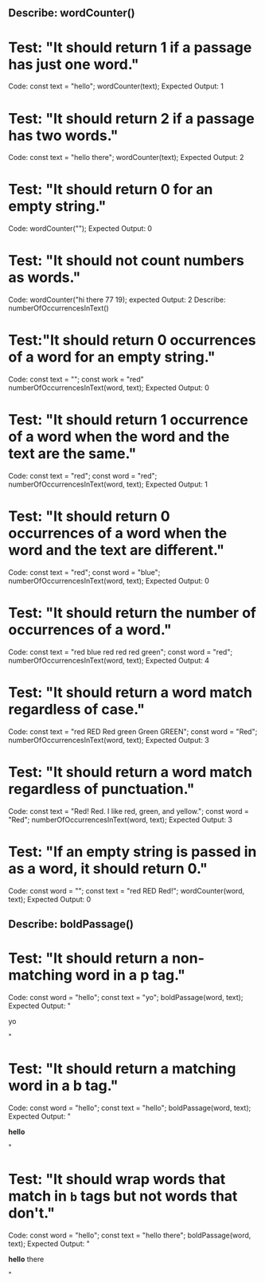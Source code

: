 ## Describe: wordCounter()

# Test: "It should return 1 if a passage has just one word."
Code:
const text = "hello";
wordCounter(text);
Expected Output: 1

# Test: "It should return 2 if a passage has two words."
Code:
const text = "hello there";
wordCounter(text);
Expected Output: 2

# Test: "It should return 0 for an empty string."
Code: wordCounter("");
Expected Output: 0

# Test: "It should not count numbers as words."
Code: wordCounter("hi there 77 19);
expected Output: 2
Describe: numberOfOccurrencesInText()

# Test:"It should return 0 occurrences of a word for an empty string."
Code: 
const text = "";
const work = "red"
numberOfOccurrencesInText(word, text);
Expected Output: 0

# Test: "It should return 1 occurrence of a word when the word and the text are the same."
Code:
const text = "red";
const word = "red";
numberOfOccurrencesInText(word, text);
Expected Output: 1

# Test: "It should return 0 occurrences of a word when the word and the text are different."
Code:
const text = "red";
const word = "blue";
numberOfOccurrencesInText(word, text);
Expected Output: 0

# Test: "It should return the number of occurrences of a word."
Code:
const text = "red blue red red red green";
const word = "red";
numberOfOccurrencesInText(word, text);
Expected Output: 4

# Test: "It should return a word match regardless of case."
Code:
const text = "red RED Red green Green GREEN";
const word = "Red";
numberOfOccurrencesInText(word, text);
Expected Output: 3

# Test: "It should return a word match regardless of punctuation."
Code:
const text = "Red! Red. I like red, green, and yellow.";
const word = "Red";
numberOfOccurrencesInText(word, text);
Expected Output: 3

# Test: "If an empty string is passed in as a word, it should return 0."
Code:
const word = "";
const text = "red RED Red!";
wordCounter(word, text);
Expected Output: 0

## Describe: boldPassage()

# Test: "It should return a non-matching word in a p tag."
Code:
const word = "hello";
const text = "yo";
boldPassage(word, text);
Expected Output: "<p>yo</p>"

# Test: "It should return a matching word in a b tag."
Code:
const word = "hello";
const text = "hello";
boldPassage(word, text);
Expected Output: "<p><b>hello</b></p>"

# Test: "It should wrap words that match in `b` tags but not words that don't."
Code:
const word = "hello";
const text = "hello there";
boldPassage(word, text);
Expected Output: "<p><b>hello</b> there</p>"